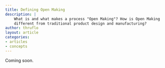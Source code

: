 ```yaml
---
title: Defining Open Making
description: |
    What is and what makes a process "Open Making"? How is Open Making
    different from traditional product design and manufacturing?
author: thruflo
layout: article
categories:
- articles
- concepts
---
```

  
Coming soon.
